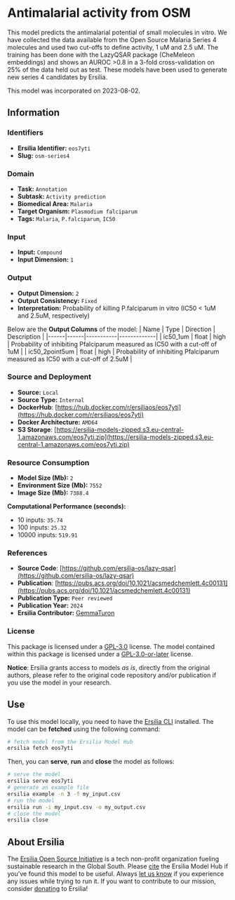 # Antimalarial activity from OSM

This model predicts the antimalarial potential of small molecules in vitro. We have collected the data available from the Open Source Malaria Series 4 molecules and used two cut-offs to define activity, 1 uM and 2.5 uM. The training has been done with the LazyQSAR package (CheMeleon embeddings) and shows an AUROC >0.8 in a 3-fold cross-validation on 25% of the data held out as test. These models have been used to generate new series 4 candidates by Ersilia.

This model was incorporated on 2023-08-02.


## Information
### Identifiers
- **Ersilia Identifier:** `eos7yti`
- **Slug:** `osm-series4`

### Domain
- **Task:** `Annotation`
- **Subtask:** `Activity prediction`
- **Biomedical Area:** `Malaria`
- **Target Organism:** `Plasmodium falciparum`
- **Tags:** `Malaria`, `P.falciparum`, `IC50`

### Input
- **Input:** `Compound`
- **Input Dimension:** `1`

### Output
- **Output Dimension:** `2`
- **Output Consistency:** `Fixed`
- **Interpretation:** Probability of killing P.falciparum in vitro (IC50 < 1uM and 2.5uM, respectively)

Below are the **Output Columns** of the model:
| Name | Type | Direction | Description |
|------|------|-----------|-------------|
| ic50_1um | float | high | Probability of inhibiting Pfalciparum measured as IC50 with a cut-off of 1uM |
| ic50_2point5um | float | high | Probability of inhibiting Pfalciparum measured as IC50 with a cut-off of 2.5uM |


### Source and Deployment
- **Source:** `Local`
- **Source Type:** `Internal`
- **DockerHub**: [https://hub.docker.com/r/ersiliaos/eos7yti](https://hub.docker.com/r/ersiliaos/eos7yti)
- **Docker Architecture:** `AMD64`
- **S3 Storage**: [https://ersilia-models-zipped.s3.eu-central-1.amazonaws.com/eos7yti.zip](https://ersilia-models-zipped.s3.eu-central-1.amazonaws.com/eos7yti.zip)

### Resource Consumption
- **Model Size (Mb):** `2`
- **Environment Size (Mb):** `7552`
- **Image Size (Mb):** `7388.4`

**Computational Performance (seconds):**
- 10 inputs: `35.74`
- 100 inputs: `25.32`
- 10000 inputs: `519.91`

### References
- **Source Code**: [https://github.com/ersilia-os/lazy-qsar](https://github.com/ersilia-os/lazy-qsar)
- **Publication**: [https://pubs.acs.org/doi/10.1021/acsmedchemlett.4c00131](https://pubs.acs.org/doi/10.1021/acsmedchemlett.4c00131)
- **Publication Type:** `Peer reviewed`
- **Publication Year:** `2024`
- **Ersilia Contributor:** [GemmaTuron](https://github.com/GemmaTuron)

### License
This package is licensed under a [GPL-3.0](https://github.com/ersilia-os/ersilia/blob/master/LICENSE) license. The model contained within this package is licensed under a [GPL-3.0-or-later](LICENSE) license.

**Notice**: Ersilia grants access to models _as is_, directly from the original authors, please refer to the original code repository and/or publication if you use the model in your research.


## Use
To use this model locally, you need to have the [Ersilia CLI](https://github.com/ersilia-os/ersilia) installed.
The model can be **fetched** using the following command:
```bash
# fetch model from the Ersilia Model Hub
ersilia fetch eos7yti
```
Then, you can **serve**, **run** and **close** the model as follows:
```bash
# serve the model
ersilia serve eos7yti
# generate an example file
ersilia example -n 3 -f my_input.csv
# run the model
ersilia run -i my_input.csv -o my_output.csv
# close the model
ersilia close
```

## About Ersilia
The [Ersilia Open Source Initiative](https://ersilia.io) is a tech non-profit organization fueling sustainable research in the Global South.
Please [cite](https://github.com/ersilia-os/ersilia/blob/master/CITATION.cff) the Ersilia Model Hub if you've found this model to be useful. Always [let us know](https://github.com/ersilia-os/ersilia/issues) if you experience any issues while trying to run it.
If you want to contribute to our mission, consider [donating](https://www.ersilia.io/donate) to Ersilia!
